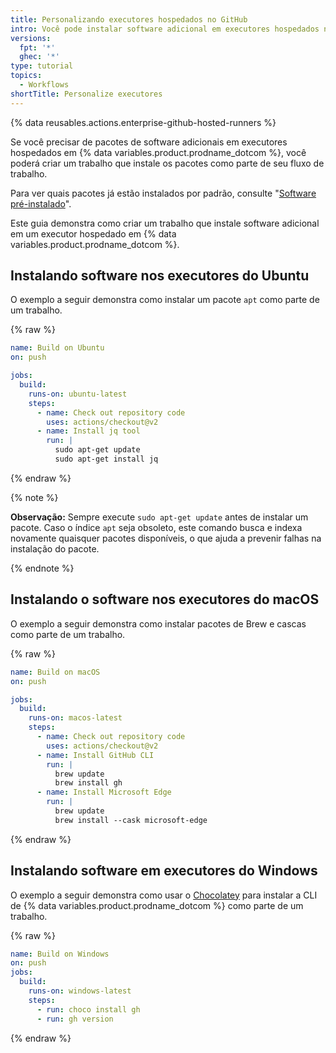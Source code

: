 ```yaml
---
title: Personalizando executores hospedados no GitHub
intro: Você pode instalar software adicional em executores hospedados no GitHub como parte do seu fluxo de trabalho.
versions:
  fpt: '*'
  ghec: '*'
type: tutorial
topics:
  - Workflows
shortTitle: Personalize executores
---
```


{% data reusables.actions.enterprise-github-hosted-runners %}

Se você precisar de pacotes de software adicionais em executores hospedados em {% data variables.product.prodname_dotcom %}, você poderá criar um trabalho que instale os pacotes como parte de seu fluxo de trabalho.

Para ver quais pacotes já estão instalados por padrão, consulte "[Software pré-instalado](/actions/using-github-hosted-runners/about-github-hosted-runners#preinstalled-software)".

Este guia demonstra como criar um trabalho que instale software adicional em um executor hospedado em {% data variables.product.prodname_dotcom %}.

## Instalando software nos executores do Ubuntu

O exemplo a seguir demonstra como instalar um pacote `apt` como parte de um trabalho.

{% raw %}
```yaml
name: Build on Ubuntu
on: push

jobs:
  build:
    runs-on: ubuntu-latest
    steps:
      - name: Check out repository code
        uses: actions/checkout@v2
      - name: Install jq tool
        run: |
          sudo apt-get update
          sudo apt-get install jq
```
{% endraw %}

{% note %}

**Observação:** Sempre execute `sudo apt-get update` antes de instalar um pacote. Caso o índice `apt` seja obsoleto, este comando busca e indexa novamente quaisquer pacotes disponíveis, o que ajuda a prevenir falhas na instalação do pacote.

{% endnote %}

## Instalando o software nos executores do macOS

O exemplo a seguir demonstra como instalar pacotes de Brew e cascas como parte de um trabalho.

{% raw %}
```yaml
name: Build on macOS
on: push

jobs:
  build:
    runs-on: macos-latest
    steps:
      - name: Check out repository code
        uses: actions/checkout@v2
      - name: Install GitHub CLI
        run: |
          brew update
          brew install gh
      - name: Install Microsoft Edge
        run: |
          brew update
          brew install --cask microsoft-edge
```
{% endraw %}

## Instalando software em executores do Windows

O exemplo a seguir demonstra como usar o [Chocolatey](https://community.chocolatey.org/packages) para instalar a CLI de {% data variables.product.prodname_dotcom %} como parte de um trabalho.

{% raw %}
```yaml
name: Build on Windows
on: push
jobs:
  build:
    runs-on: windows-latest
    steps:
      - run: choco install gh
      - run: gh version
```
{% endraw %}
